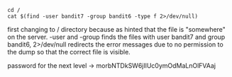 ```
cd /
cat $(find -user bandit7 -group bandit6 -type f 2>/dev/null)
```

first changing to / directory because as hinted that the file is "somewhere" on the server.
-user and -group finds the files with user bandit7 and group bandit6, 
2>/dev/null redirects the error messages due to no permission to the dump so that the correct file is visible. 

password for the next level -> morbNTDkSW6jIlUc0ymOdMaLnOlFVAaj
